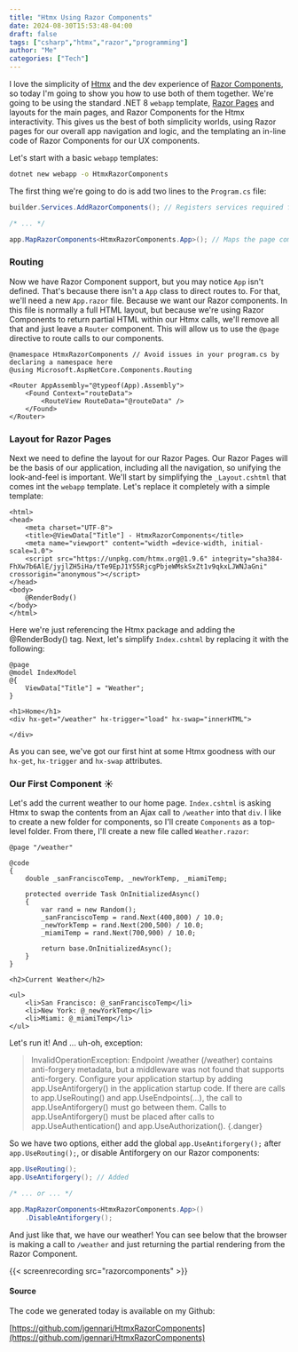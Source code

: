 ```yaml
---
title: "Htmx Using Razor Components"
date: 2024-08-30T15:53:48-04:00
draft: false
tags: ["csharp","htmx","razor","programming"]
author: "Me"
categories: ["Tech"]
---
```


I love the simplicity of [Htmx](https://htmx.org/) and the dev experience of [Razor Components](https://learn.microsoft.com/en-us/aspnet/core/blazor/components/?view=aspnetcore-8.0), so today I'm going to show you how to use both of them together. We're going to be using the standard .NET 8 `webapp` template, [Razor Pages](https://learn.microsoft.com/en-us/aspnet/core/razor-pages/?view=aspnetcore-8.0&tabs=visual-studio) and layouts for the main pages, and Razor Components for the Htmx interactivity. This gives us the best of both simplicity worlds, using Razor pages for our overall app navigation and logic, and the templating an in-line code of Razor Components for our UX components.

Let's start with a basic `webapp` templates:

```bash
dotnet new webapp -o HtmxRazorComponents
```

The first thing we're going to do is add two lines to the `Program.cs` file:

```csharp
builder.Services.AddRazorComponents(); // Registers services required for server-side rendering of Razor Components.

/* ... */

app.MapRazorComponents<HtmxRazorComponents.App>(); // Maps the page components defined in the specified App to the given assembly and renders the component specified by App when the route matches.
```

### Routing

Now we have Razor Component support, but you may notice `App` isn't defined. That's because there isn't a `App` class to direct routes to. For that, we'll need a new `App.razor` file. Because we want our Razor components. In this file is normally a full HTML layout, but because we're using Razor Components to return partial HTML within our Htmx calls, we'll remove all that and just leave a `Router` component. This will allow us to use the `@page` directive to route calls to our components.

```razor
@namespace HtmxRazorComponents // Avoid issues in your program.cs by declaring a namespace here
@using Microsoft.AspNetCore.Components.Routing

<Router AppAssembly="@typeof(App).Assembly">
    <Found Context="routeData">
        <RouteView RouteData="@routeData" />
    </Found>
</Router>
```

### Layout for Razor Pages

 Next we need to define the layout for our Razor Pages. Our Razor Pages will be the basis of our application, including all the navigation, so unifying the look-and-feel is important. We'll start by simplifying the `_Layout.cshtml` that comes int the `webapp` template. Let's replace it completely with a simple template:

```cshtml
<html>
<head>
    <meta charset="UTF-8">
    <title>@ViewData["Title"] - HtmxRazorComponents</title>
    <meta name="viewport" content="width =device-width, initial-scale=1.0">
    <script src="https://unpkg.com/htmx.org@1.9.6" integrity="sha384-FhXw7b6AlE/jyjlZH5iHa/tTe9EpJ1Y55RjcgPbjeWMskSxZt1v9qkxLJWNJaGni" crossorigin="anonymous"></script>
</head>
<body>
    @RenderBody()
</body>
</html>
```

Here we're just referencing the Htmx package and adding the @RenderBody() tag. Next, let's simplify `Index.cshtml` by replacing it with the following:

```cshtml
@page
@model IndexModel
@{
    ViewData["Title"] = "Weather";
}

<h1>Home</h1>
<div hx-get="/weather" hx-trigger="load" hx-swap="innerHTML">

</div>
```

As you can see, we've got our first hint at some Htmx goodness with our `hx-get`, `hx-trigger` and `hx-swap` attributes.

### Our First Component ☀️

Let's add the current weather to our home page. `Index.cshtml` is asking Htmx to swap the contents from an Ajax call to `/weather` into that `div`. I like to create a new folder for components, so I'll create `Components` as a top-level folder. From there, I'll create a new file called `Weather.razor`:

```razor
@page "/weather"

@code 
{
    double _sanFranciscoTemp, _newYorkTemp, _miamiTemp;

    protected override Task OnInitializedAsync()
    {
        var rand = new Random();
        _sanFranciscoTemp = rand.Next(400,800) / 10.0;
        _newYorkTemp = rand.Next(200,500) / 10.0;
        _miamiTemp = rand.Next(700,900) / 10.0;

        return base.OnInitializedAsync();
    }
}

<h2>Current Weather</h2>

<ul>
    <li>San Francisco: @_sanFranciscoTemp</li>
    <li>New York: @_newYorkTemp</li>
    <li>Miami: @_miamiTemp</li>
</ul>
```

Let's run it! And ... uh-oh, exception:

>  InvalidOperationException: Endpoint /weather (/weather) contains anti-forgery metadata, but a middleware was not found that supports anti-forgery.
Configure your application startup by adding app.UseAntiforgery() in the application startup code. If there are calls to app.UseRouting() and app.UseEndpoints(...), the call to app.UseAntiforgery() must go between them. Calls to app.UseAntiforgery() must be placed after calls to app.UseAuthentication() and app.UseAuthorization(). 
{.danger}

So we have two options, either add the global `app.UseAntiforgery();` after `app.UseRouting();`, or disable Antiforgery on our Razor components:

```csharp
app.UseRouting();
app.UseAntiforgery(); // Added

/* ... or ... */

app.MapRazorComponents<HtmxRazorComponents.App>()
    .DisableAntiforgery();
```

And just like that, we have our weather! You can see below that the browser is making a call to `/weather` and just returning the partial rendering from the Razor Component.

{{< screenrecording src="razorcomponents" >}}

#### Source

The code we generated today is available on my Github:

[https://github.com/jgennari/HtmxRazorComponents](https://github.com/jgennari/HtmxRazorComponents)
